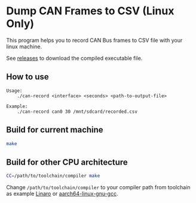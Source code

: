 # Dump CAN Frames to CSV (Linux Only)

This program helps you to record CAN Bus frames to CSV file with your linux machine.

See [releases](https://github.com/Thor-x86/can-record/releases) to download the compiled executable file.

## How to use

```
Usage:
    ./can-record <interface> <seconds> <path-to-output-file>

Example:
    ./can-record can0 30 /mnt/sdcard/recorded.csv
```

## Build for current machine

```bash
make
```

## Build for other CPU architecture

```bash
CC=/path/to/toolchain/compiler make
```

Change `/path/to/toolchain/compiler` to your compiler path from toolchain as example [Linaro](https://www.linaro.org/downloads/) or [aarch64-linux-gnu-gcc](https://developer.arm.com/tools-and-software/open-source-software/developer-tools/gnu-toolchain/gnu-a/downloads).
